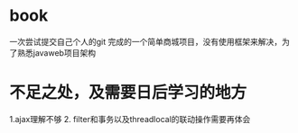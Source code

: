 # book
一次尝试提交自己个人的git
完成的一个简单商城项目，没有使用框架来解决，为了熟悉javaweb项目架构


# 不足之处，及需要日后学习的地方
1.ajax理解不够
2. filter和事务以及threadlocal的联动操作需要再体会
